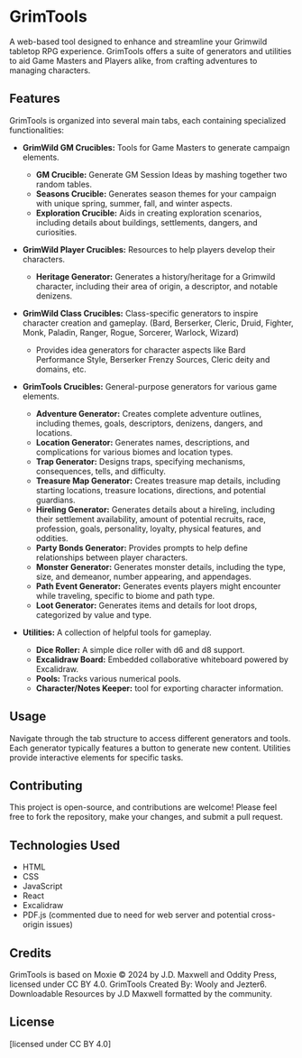 # GrimTools

A web-based tool designed to enhance and streamline your Grimwild tabletop RPG experience. GrimTools offers a suite of generators and utilities to aid Game Masters and Players alike, from crafting adventures to managing characters.

## Features

GrimTools is organized into several main tabs, each containing specialized functionalities:

*   **GrimWild GM Crucibles:** Tools for Game Masters to generate campaign elements.
    *   **GM Crucible:** Generate GM Session Ideas by mashing together two random tables.
    *   **Seasons Crucible:** Generates season themes for your campaign with unique spring, summer, fall, and winter aspects.
    *   **Exploration Crucible:** Aids in creating exploration scenarios, including details about buildings, settlements, dangers, and curiosities.

*   **GrimWild Player Crucibles:** Resources to help players develop their characters.
    *   **Heritage Generator:** Generates a history/heritage for a Grimwild character, including their area of origin, a descriptor, and notable denizens.

*   **GrimWild Class Crucibles:** Class-specific generators to inspire character creation and gameplay. (Bard, Berserker, Cleric, Druid, Fighter, Monk, Paladin, Ranger, Rogue, Sorcerer, Warlock, Wizard)
    *   Provides idea generators for character aspects like Bard Performance Style, Berserker Frenzy Sources, Cleric deity and domains, etc.

*   **GrimTools Crucibles:** General-purpose generators for various game elements.
    *   **Adventure Generator:** Creates complete adventure outlines, including themes, goals, descriptors, denizens, dangers, and locations.
    *   **Location Generator:** Generates names, descriptions, and complications for various biomes and location types.
    *   **Trap Generator:** Designs traps, specifying mechanisms, consequences, tells, and difficulty.
    *   **Treasure Map Generator:** Creates treasure map details, including starting locations, treasure locations, directions, and potential guardians.
    *   **Hireling Generator:** Generates details about a hireling, including their settlement availability, amount of potential recruits, race, profession, goals, personality, loyalty, physical features, and oddities.
    *   **Party Bonds Generator:** Provides prompts to help define relationships between player characters.
    *   **Monster Generator:** Generates monster details, including the type, size, and demeanor, number appearing, and appendages.
    *   **Path Event Generator:** Generates events players might encounter while traveling, specific to biome and path type.
    *   **Loot Generator:** Generates items and details for loot drops, categorized by value and type.

*   **Utilities:** A collection of helpful tools for gameplay.
    *   **Dice Roller:** A simple dice roller with d6 and d8 support.
    *   **Excalidraw Board:** Embedded collaborative whiteboard powered by Excalidraw.
    *   **Pools:** Tracks various numerical pools.
    *   **Character/Notes Keeper:** tool for exporting character information.

## Usage

Navigate through the tab structure to access different generators and tools.  Each generator typically features a button to generate new content. Utilities provide interactive elements for specific tasks.

## Contributing

This project is open-source, and contributions are welcome!  Please feel free to fork the repository, make your changes, and submit a pull request.

## Technologies Used

*   HTML
*   CSS
*   JavaScript
*   React
*   Excalidraw
*   PDF.js (commented due to need for web server and potential cross-origin issues)

## Credits

GrimTools is based on Moxie © 2024 by J.D. Maxwell and Oddity Press, licensed under CC BY 4.0.
GrimTools Created By: Wooly and Jezter6. Downloadable Resources by J.D Maxwell formatted by the community.

## License

[licensed under CC BY 4.0]
